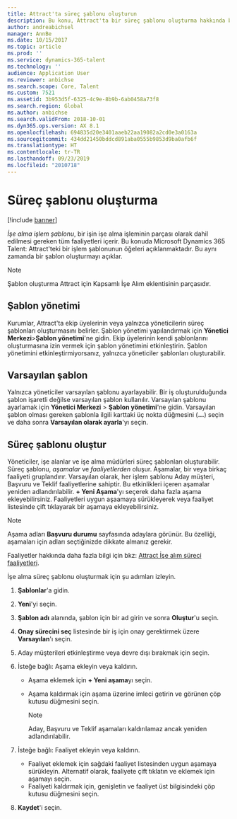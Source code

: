 ```yaml
---
title: Attract'ta süreç şablonu oluşturun
description: Bu konu, Attract'ta bir süreç şablonu oluşturma hakkında bilgi sağlar.
author: andreabichsel
manager: AnnBe
ms.date: 10/15/2017
ms.topic: article
ms.prod: ''
ms.service: dynamics-365-talent
ms.technology: ''
audience: Application User
ms.reviewer: anbichse
ms.search.scope: Core, Talent
ms.custom: 7521
ms.assetid: 3b953d5f-6325-4c9e-8b9b-6ab0458a73f8
ms.search.region: Global
ms.author: anbichse
ms.search.validFrom: 2018-10-01
ms.dyn365.ops.version: AX 8.1
ms.openlocfilehash: 694835d20e3401aaeb22aa19082a2cd0e3a0163a
ms.sourcegitcommit: 434dd21450bddcd891aba0555b9853d9ba0afb6f
ms.translationtype: HT
ms.contentlocale: tr-TR
ms.lasthandoff: 09/23/2019
ms.locfileid: "2010718"
---
```

# <a name="create-a-process-template"></a>Süreç şablonu oluşturma

[!include [banner](includes/banner.md)]

*İşe alma işlem şablonu*, bir işin işe alma işleminin parçası olarak dahil edilmesi gereken tüm faaliyetleri içerir. Bu konuda Microsoft Dynamics 365 Talent: Attract'teki bir işlem şablonunun öğeleri açıklanmaktadır. Bu aynı zamanda bir şablon oluşturmayı açıklar.

> [!NOTE]
> Şablon oluşturma Attract için Kapsamlı İşe Alım eklentisinin parçasıdır.

## <a name="template-management"></a>Şablon yönetimi

Kurumlar, Attract'ta ekip üyelerinin veya yalnızca yöneticilerin süreç şablonları oluşturmasını belirler. Şablon yönetimi yapılandırmak için **Yönetici Merkezi**\>**Şablon yönetimi**'ne gidin. Ekip üyelerinin kendi şablonlarını oluşturmasına izin vermek için şablon yönetimini etkinleştirin. Şablon yönetimini etkinleştirmiyorsanız, yalnızca yöneticiler şablonları oluşturabilir.

## <a name="default-template"></a>Varsayılan şablon

Yalnızca yöneticiler varsayılan şablonu ayarlayabilir. Bir iş oluşturulduğunda şablon işaretli değilse varsayılan şablon kullanılır. Varsayılan şablonu ayarlamak için **Yönetici Merkezi** \> **Şablon yönetimi**'ne gidin. Varsayılan şablon olması gereken şablonla ilgili karttaki üç nokta düğmesini (**...**) seçin ve daha sonra **Varsayılan olarak ayarla**'yı seçin.

## <a name="create-a-process-template"></a>Süreç şablonu oluştur

Yöneticiler, işe alanlar ve işe alma müdürleri süreç şablonları oluşturabilir. Süreç şablonu, *aşamalar* ve *faaliyetlerden* oluşur. Aşamalar, bir veya birkaç faaliyeti gruplandırır. Varsayılan olarak, her işlem şablonu Aday müşteri, Başvuru ve Teklif faaliyetlerine sahiptir. Bu etkinlikleri içeren aşamalar yeniden adlandırılabilir. **+ Yeni Aşama**'yı seçerek daha fazla aşama ekleyebilirsiniz. Faaliyetleri uygun aşaamaya sürükleyerek veya faaliyet listesinde çift tıklayarak bir aşamaya ekleyebilirsiniz.

> [!NOTE]
> Aşama adları **Başvuru durumu** sayfasında adaylara görünür. Bu özelliği, aşamaları için adları seçtiğinizde dikkate almanız gerekir.

Faaliyetler hakkında daha fazla bilgi için bkz: [Attract İşe alım süreci faaliyetleri](./activities-attract.md).

İşe alma süreç şablonu oluşturmak için şu adımları izleyin.

1. **Şablonlar**'a gidin.
2. **Yeni**'yi seçin.
3. **Şablon adı** alanında, şablon için bir ad girin ve sonra **Oluştur**'u seçin.
4. **Onay sürecini seç** listesinde bir iş için onay gerektirmek üzere **Varsayılan**'ı seçin.
5. Aday müşterileri etkinleştirme veya devre dışı bırakmak için seçin.
6. İsteğe bağlı: Aşama ekleyin veya kaldırın.

    - Aşama eklemek için **+ Yeni aşama**yı seçin.
    - Aşama kaldırmak için aşama üzerine imleci getirin ve görünen çöp kutusu düğmesini seçin.

        > [!NOTE]
        > Aday, Başvuru ve Teklif aşamaları kaldırılamaz ancak yeniden adlandırılabilir.

7. İsteğe bağlı: Faaliyet ekleyin veya kaldırın.

    - Faaliyet eklemek için sağdaki faaliyet listesinden uygun aşamaya sürükleyin. Alternatif olarak, faaliyete çift tıklatın ve eklemek için aşamayı seçin.
    - Faaliyeti kaldırmak için, genişletin ve faaliyet üst bilgisindeki çöp kutusu düğmesini seçin.

8. **Kaydet**'i seçin.
